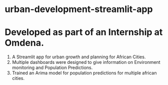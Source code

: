 # urban-development-streamlit-app
# Developed as part of an Internship at Omdena.
1. A Streamlit app for urban growth and planning for African Cities.
2. Multiple dashboards were designed to give information on Environment monitoring and Population Predictions.
3. Trained an Arima model for population predictions for multiple african cities.
